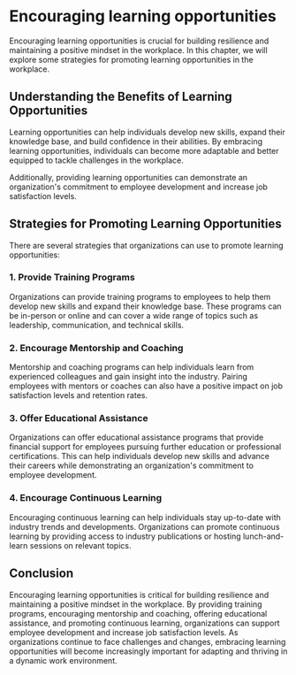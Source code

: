 Encouraging learning opportunities
==================================================================

Encouraging learning opportunities is crucial for building resilience and maintaining a positive mindset in the workplace. In this chapter, we will explore some strategies for promoting learning opportunities in the workplace.

Understanding the Benefits of Learning Opportunities
----------------------------------------------------

Learning opportunities can help individuals develop new skills, expand their knowledge base, and build confidence in their abilities. By embracing learning opportunities, individuals can become more adaptable and better equipped to tackle challenges in the workplace.

Additionally, providing learning opportunities can demonstrate an organization's commitment to employee development and increase job satisfaction levels.

Strategies for Promoting Learning Opportunities
-----------------------------------------------

There are several strategies that organizations can use to promote learning opportunities:

### 1. Provide Training Programs

Organizations can provide training programs to employees to help them develop new skills and expand their knowledge base. These programs can be in-person or online and can cover a wide range of topics such as leadership, communication, and technical skills.

### 2. Encourage Mentorship and Coaching

Mentorship and coaching programs can help individuals learn from experienced colleagues and gain insight into the industry. Pairing employees with mentors or coaches can also have a positive impact on job satisfaction levels and retention rates.

### 3. Offer Educational Assistance

Organizations can offer educational assistance programs that provide financial support for employees pursuing further education or professional certifications. This can help individuals develop new skills and advance their careers while demonstrating an organization's commitment to employee development.

### 4. Encourage Continuous Learning

Encouraging continuous learning can help individuals stay up-to-date with industry trends and developments. Organizations can promote continuous learning by providing access to industry publications or hosting lunch-and-learn sessions on relevant topics.

Conclusion
----------

Encouraging learning opportunities is critical for building resilience and maintaining a positive mindset in the workplace. By providing training programs, encouraging mentorship and coaching, offering educational assistance, and promoting continuous learning, organizations can support employee development and increase job satisfaction levels. As organizations continue to face challenges and changes, embracing learning opportunities will become increasingly important for adapting and thriving in a dynamic work environment.

